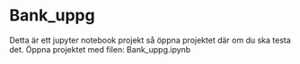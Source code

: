 # Bank_uppg
Detta är ett jupyter notebook projekt så öppna projektet där om du ska testa det.
Öppna projektet med filen: Bank_uppg.ipynb
